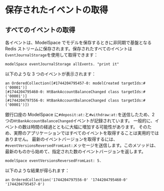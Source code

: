 # 保存されたイベントの取得

## すべてのイベントの取得

各イベントは、ModelSpace でモデルを保存するときに非同期で基盤となる Redis ストリームに保存されます。保存されたすべてのイベントは`EventJournalStorage`を使用して取得できます：

```Smalltalk
modelSpace eventJournalStorage allEvents. "print it"
```

以下のような 3 つのイベントが表示されます：

```
an OrderedCollection([#1744204795457-0: modelCreated targetIds:#('00001')]
[#1744204795460-0: HtBankAccountBalanceChanged class targetIds:#('00001')]
[#1744204797556-0: HtBankAccountBalanceChanged class targetIds:#('00001')])
```

銀行口座の ModelSpace に`#deposit:at:`と`#withdraw:at:`を送信したため、2 つの`HtBankAccountBalanceChanged`イベントが記録されています。
一般的に、イベントの数は時間の経過とともに大幅に増加する可能性があります。
そのため、実際のアプリケーションではすべてのイベントを取得することは実用的ではありません。
最新のイベントバージョンを取得するには、`#eventVersionsReversedFromLast:`メッセージを送信します。このメソッドは、最新のものから始めて、指定された数のイベントバージョンを返します。

```Smalltalk
modelSpace eventVersionsReversedFromLast: 5.
```

以下のような結果が得られます：

```
an OrderedCollection('1744204797556-0' '1744204795460-0' '1744204795457-0')
```
